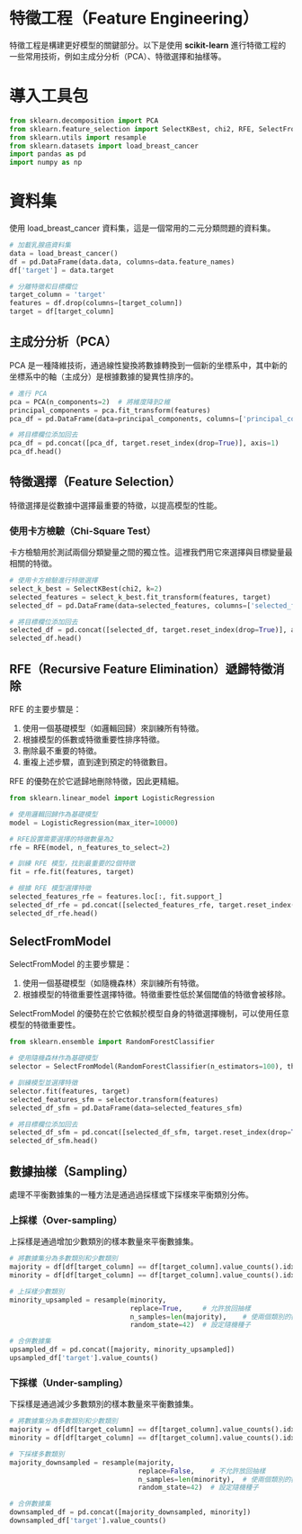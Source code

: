 # 特徵工程（Feature Engineering）
特徵工程是構建更好模型的關鍵部分。以下是使用 **scikit-learn** 進行特徵工程的一些常用技術，例如主成分分析（PCA）、特徵選擇和抽樣等。

# 導入工具包
```python
from sklearn.decomposition import PCA
from sklearn.feature_selection import SelectKBest, chi2, RFE, SelectFromModel
from sklearn.utils import resample
from sklearn.datasets import load_breast_cancer
import pandas as pd
import numpy as np
```

# 資料集
使用 load_breast_cancer 資料集，這是一個常用的二元分類問題的資料集。
```python
# 加載乳腺癌資料集
data = load_breast_cancer()
df = pd.DataFrame(data.data, columns=data.feature_names)
df['target'] = data.target

# 分離特徵和目標欄位
target_column = 'target'
features = df.drop(columns=[target_column])
target = df[target_column]
```

## 主成分分析（PCA）
PCA 是一種降維技術，通過線性變換將數據轉換到一個新的坐標系中，其中新的坐標系中的軸（主成分）是根據數據的變異性排序的。
```python
# 進行 PCA
pca = PCA(n_components=2)  # 將維度降到2維
principal_components = pca.fit_transform(features)
pca_df = pd.DataFrame(data=principal_components, columns=['principal_component_1', 'principal_component_2'])

# 將目標欄位添加回去
pca_df = pd.concat([pca_df, target.reset_index(drop=True)], axis=1)
pca_df.head()

```

## 特徵選擇（Feature Selection）
特徵選擇是從數據中選擇最重要的特徵，以提高模型的性能。

### 使用卡方檢驗（Chi-Square Test）
卡方檢驗用於測試兩個分類變量之間的獨立性。這裡我們用它來選擇與目標變量最相關的特徵。
```python
# 使用卡方檢驗進行特徵選擇
select_k_best = SelectKBest(chi2, k=2)
selected_features = select_k_best.fit_transform(features, target)
selected_df = pd.DataFrame(data=selected_features, columns=['selected_feature_1', 'selected_feature_2'])

# 將目標欄位添加回去
selected_df = pd.concat([selected_df, target.reset_index(drop=True)], axis=1)
selected_df.head()
```

## RFE（Recursive Feature Elimination）遞歸特徵消除
RFE 的主要步驟是：
1. 使用一個基礎模型（如邏輯回歸）來訓練所有特徵。
2. 根據模型的係數或特徵重要性排序特徵。
3. 刪除最不重要的特徵。
4. 重複上述步驟，直到達到預定的特徵數目。

RFE 的優勢在於它遞歸地刪除特徵，因此更精細。
```python
from sklearn.linear_model import LogisticRegression

# 使用邏輯回歸作為基礎模型
model = LogisticRegression(max_iter=10000)

# RFE設置需要選擇的特徵數量為2
rfe = RFE(model, n_features_to_select=2)

# 訓練 RFE 模型，找到最重要的2個特徵
fit = rfe.fit(features, target)

# 根據 RFE 模型選擇特徵
selected_features_rfe = features.loc[:, fit.support_]
selected_df_rfe = pd.concat([selected_features_rfe, target.reset_index(drop=True)], axis=1)
selected_df_rfe.head()
```

## SelectFromModel
SelectFromModel 的主要步驟是：

1. 使用一個基礎模型（如隨機森林）來訓練所有特徵。
2. 根據模型的特徵重要性選擇特徵。特徵重要性低於某個閾值的特徵會被移除。

SelectFromModel 的優勢在於它依賴於模型自身的特徵選擇機制，可以使用任意模型的特徵重要性。
```python
from sklearn.ensemble import RandomForestClassifier

# 使用隨機森林作為基礎模型
selector = SelectFromModel(RandomForestClassifier(n_estimators=100), threshold="mean")

# 訓練模型並選擇特徵
selector.fit(features, target)
selected_features_sfm = selector.transform(features)
selected_df_sfm = pd.DataFrame(data=selected_features_sfm)

# 將目標欄位添加回去
selected_df_sfm = pd.concat([selected_df_sfm, target.reset_index(drop=True)], axis=1)
selected_df_sfm.head()
```

## 數據抽樣（Sampling）
處理不平衡數據集的一種方法是通過過採樣或下採樣來平衡類別分佈。

### 上採樣（Over-sampling）
上採樣是通過增加少數類別的樣本數量來平衡數據集。
```python
# 將數據集分為多數類別和少數類別
majority = df[df[target_column] == df[target_column].value_counts().idxmax()]
minority = df[df[target_column] == df[target_column].value_counts().idxmin()]

# 上採樣少數類別
minority_upsampled = resample(minority, 
                              replace=True,     # 允許放回抽樣
                              n_samples=len(majority),    # 使兩個類別的數量相同
                              random_state=42)  # 設定隨機種子

# 合併數據集
upsampled_df = pd.concat([majority, minority_upsampled])
upsampled_df['target'].value_counts()
```

### 下採樣（Under-sampling）
下採樣是通過減少多數類別的樣本數量來平衡數據集。
```python
# 將數據集分為多數類別和少數類別
majority = df[df[target_column] == df[target_column].value_counts().idxmax()]
minority = df[df[target_column] == df[target_column].value_counts().idxmin()]

# 下採樣多數類別
majority_downsampled = resample(majority, 
                                replace=False,    # 不允許放回抽樣
                                n_samples=len(minority),  # 使兩個類別的數量相同
                                random_state=42)  # 設定隨機種子

# 合併數據集
downsampled_df = pd.concat([majority_downsampled, minority])
downsampled_df['target'].value_counts()
```
